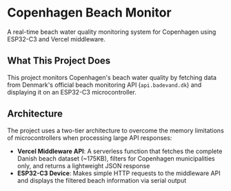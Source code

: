 # Copenhagen Beach Monitor

A real-time beach water quality monitoring system for Copenhagen using ESP32-C3 and Vercel middleware.

## What This Project Does

This project monitors Copenhagen's beach water quality by fetching data from Denmark's official beach monitoring API (`api.badevand.dk`) and displaying it on an ESP32-C3 microcontroller.

## Architecture

The project uses a two-tier architecture to overcome the memory limitations of microcontrollers when processing large API responses:

- **Vercel Middleware API**: A serverless function that fetches the complete Danish beach dataset (~175KB), filters for Copenhagen municipalities only, and returns a lightweight JSON response
- **ESP32-C3 Device**: Makes simple HTTP requests to the middleware API and displays the filtered beach information via serial output
